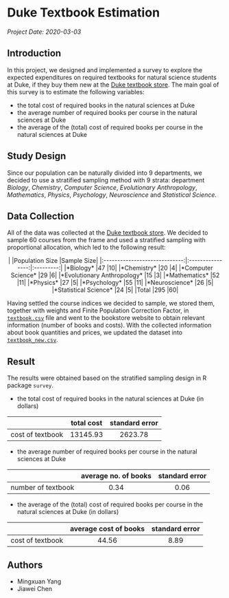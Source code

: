 # Duke Textbook Estimation

*Project Date: 2020-03-03*

## Introduction

In this project, we designed and implemented a survey to explore the expected expenditures on required textbooks for natural science students at Duke, if they buy them new at the [Duke textbook store](https://eposweb-320.sequoiars.com/ePOS?form=shared3/gm/main.html&this_category=17&store=320&design=duke_textbooks). The main goal of this survey is to estimate the following variables:

- the total cost of required books in the natural sciences at Duke  
- the average number of required books per course in the natural sciences at Duke  
-  the average of the (total) cost of required books per course in the natural sciences at Duke

## Study Design

Since our population can be naturally divided into 9 departments, we decided to use a stratified sampling method with 9 strata: department *Biology*, *Chemistry*, *Computer Science*, *Evolutionary Anthropology*, *Mathematics*, *Physics*, *Psychology*, *Neuroscience* and *Statistical Science*.   

## Data Collection

All of the data was collected at the [Duke textbook store](https://eposweb-320.sequoiars.com/ePOS?form=shared3/gm/main.html&this_category=17&store=320&design=duke_textbooks). We decided to sample 60 courses from the frame and used a stratified sampling with proportional allocation, which led to the following result:

<center>
|                             |Population Size |Sample Size|
|:-----------------------------:|:----------------:|:---------:|
|*Biology*                    |47              |10|
|*Chemistry*                  |20              |4|
|*Computer Science*           |29              |6|
|*Evolutionary Anthropology*  |15              |3|
|*Mathematics*                |52              |11|
|*Physics*                    |27              |5|
|*Psychology*                 |55              |11|
|*Neuroscience*               |26              |5|
|*Statistical Science*        |24              |5|
|Total                        |295             |60|
</center>

Having settled the course indices we decided to sample, we stored them, together with weights and Finite Population Correction Factor, in [`textbook.csv`](Data/textbook.csv) file and went to the bookstore website to obtain relevant information (number of books and costs). With the collected information about book quantities and prices, we updated the dataset into [`textbook_new.csv`](Data/textbook_new.csv).

## Result

The results were obtained based on the stratified sampling design in R package `survey`.

- the total cost of required books in the natural sciences at Duke (in dollars)

|                 |total cost  |standard error |
|:-----------------:|:------------:|:---------------:|
|cost of textbook |13145.93    |2623.78        |

- the average number of required books per course in the natural sciences at Duke

|                   |average no. of books  |standard error |
|:-------------------:|:----------------------:|:---------------:|
|number of textbook |0.34                  |0.06||

-  the average of the (total) cost of required books per course in the natural sciences at Duke (in dollars)

|                 |average cost of books |standard error| 
|:-----------------:|:----------------------:|:---------------:|
|cost of textbook |44.56                 |8.89           |

## Authors

- Mingxuan Yang  
- Jiawei Chen
